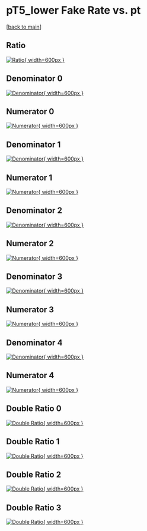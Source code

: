 # pT5_lower Fake Rate vs. pt

[[back to main](./)]



## Ratio

[![Ratio](../mtv/var/pT5_lower_fakerate_pt.png){ width=600px }](../mtv/var/pT5_lower_fakerate_pt.pdf)

## Denominator 0

[![Denominator](../mtv/den/pT5_lower_fakerate_pt_den0.png){ width=600px }](../mtv/den/pT5_lower_fakerate_pt_den0.pdf)

## Numerator 0

[![Numerator](../mtv/num/pT5_lower_fakerate_pt_num0.png){ width=600px }](../mtv/num/pT5_lower_fakerate_pt_num0.pdf)

## Denominator 1

[![Denominator](../mtv/den/pT5_lower_fakerate_pt_den1.png){ width=600px }](../mtv/den/pT5_lower_fakerate_pt_den1.pdf)

## Numerator 1

[![Numerator](../mtv/num/pT5_lower_fakerate_pt_num1.png){ width=600px }](../mtv/num/pT5_lower_fakerate_pt_num1.pdf)

## Denominator 2

[![Denominator](../mtv/den/pT5_lower_fakerate_pt_den2.png){ width=600px }](../mtv/den/pT5_lower_fakerate_pt_den2.pdf)

## Numerator 2

[![Numerator](../mtv/num/pT5_lower_fakerate_pt_num2.png){ width=600px }](../mtv/num/pT5_lower_fakerate_pt_num2.pdf)

## Denominator 3

[![Denominator](../mtv/den/pT5_lower_fakerate_pt_den3.png){ width=600px }](../mtv/den/pT5_lower_fakerate_pt_den3.pdf)

## Numerator 3

[![Numerator](../mtv/num/pT5_lower_fakerate_pt_num3.png){ width=600px }](../mtv/num/pT5_lower_fakerate_pt_num3.pdf)

## Denominator 4

[![Denominator](../mtv/den/pT5_lower_fakerate_pt_den4.png){ width=600px }](../mtv/den/pT5_lower_fakerate_pt_den4.pdf)

## Numerator 4

[![Numerator](../mtv/num/pT5_lower_fakerate_pt_num4.png){ width=600px }](../mtv/num/pT5_lower_fakerate_pt_num4.pdf)

## Double Ratio 0

[![Double Ratio](../mtv/ratio/pT5_lower_fakerate_pt_ratio0.png){ width=600px }](../mtv/ratio/pT5_lower_fakerate_pt_ratio0.pdf)

## Double Ratio 1

[![Double Ratio](../mtv/ratio/pT5_lower_fakerate_pt_ratio1.png){ width=600px }](../mtv/ratio/pT5_lower_fakerate_pt_ratio1.pdf)

## Double Ratio 2

[![Double Ratio](../mtv/ratio/pT5_lower_fakerate_pt_ratio2.png){ width=600px }](../mtv/ratio/pT5_lower_fakerate_pt_ratio2.pdf)

## Double Ratio 3

[![Double Ratio](../mtv/ratio/pT5_lower_fakerate_pt_ratio3.png){ width=600px }](../mtv/ratio/pT5_lower_fakerate_pt_ratio3.pdf)

